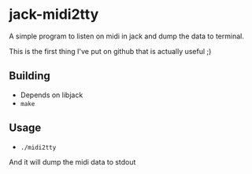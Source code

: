 jack-midi2tty
=============

A simple program to listen on midi in jack and dump the data to terminal.

This is the first thing I've put on github that is actually useful ;)

Building
--------

  - Depends on libjack
  - `make`

Usage
-----

  - `./midi2tty`

And it will dump the midi data to stdout
